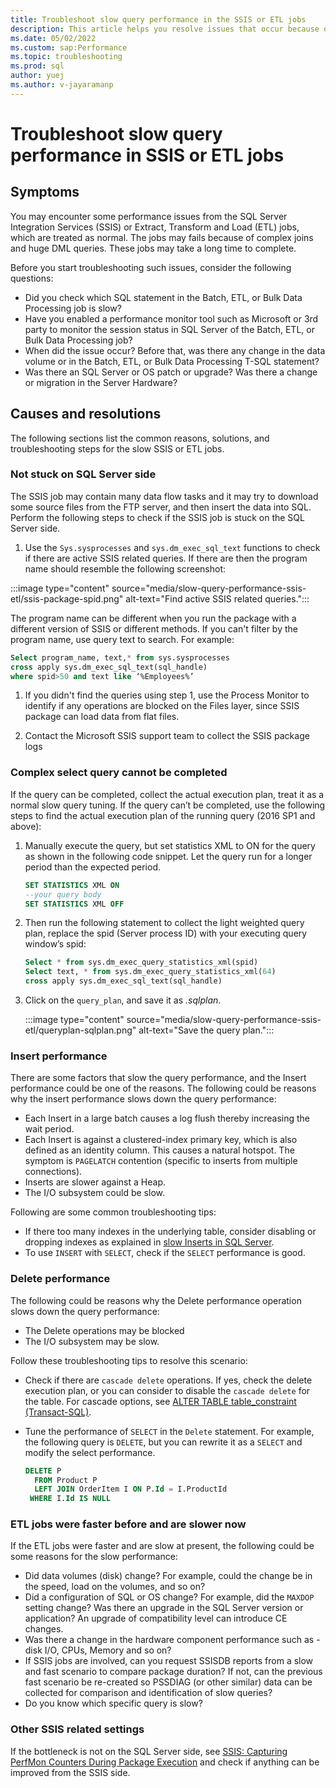 ```yaml
---
title: Troubleshoot slow query performance in the SSIS or ETL jobs
description: This article helps you resolve issues that occur because of Slow query performance from SSIS or ETL jobs.
ms.date: 05/02/2022
ms.custom: sap:Performance
ms.topic: troubleshooting
ms.prod: sql
author: yuej
ms.author: v-jayaramanp
---
```


# Troubleshoot slow query performance in SSIS or ETL jobs

## Symptoms

You may encounter some performance issues from the SQL Server Integration Services (SSIS) or Extract, Transform and Load (ETL) jobs, which are treated as normal. The jobs may fails because of complex joins and huge DML queries. These jobs may take a long time to complete.

Before you start troubleshooting such issues, consider the following questions:

- Did you check which SQL statement in the Batch, ETL, or Bulk Data Processing job is slow?
- Have you enabled a performance monitor tool such as Microsoft or 3rd party to monitor the session status in SQL Server of the Batch, ETL, or Bulk Data Processing job?
- When did the issue occur? Before that, was there any change in the data volume or in the Batch, ETL, or Bulk Data Processing T-SQL statement?
- Was there an SQL Server or OS patch or upgrade? Was there a change or migration in the Server Hardware?

## Causes and resolutions

The following sections list the common reasons, solutions, and troubleshooting steps for the slow SSIS or ETL jobs.

### Not stuck on SQL Server side

The SSIS job may contain many data flow tasks and it may try to download some source files from the FTP server, and then insert the data into SQL. Perform the following steps to check if the SSIS job is stuck on the SQL Server side.

1. Use the `Sys.sysprocesses` and `sys.dm_exec_sql_text` functions to check if there are active SSIS related queries. If there are then the program name should resemble the following screenshot:

:::image type="content" source="media/slow-query-performance-ssis-etl/ssis-package-spid.png" alt-text="Find active SSIS related queries.":::

The program name can be different when you run the package with a different version of SSIS or different methods. If you can't filter by the program name, use query text to search. For example:

  ```sql
  Select program_name, text,* from sys.sysprocesses 
  cross apply sys.dm_exec_sql_text(sql_handle)
  where spid>50 and text like ‘%Employees%’
  ```

1. If you didn't find the queries using step 1, use the Process Monitor to identify if any operations are blocked on the Files layer, since SSIS package can load data from flat files.

1. Contact the Microsoft SSIS support team to collect the SSIS package logs

### Complex select query cannot be completed

If the query can be completed, collect the actual execution plan, treat it as a normal slow query tuning. If the query can’t be completed, use the following steps to find the actual execution plan of the running query (2016 SP1 and above):

1. Manually execute the query, but set statistics XML to ON for the query as shown in the following code snippet. Let the query run for a longer period than the expected period.

    ```sql
    SET STATISTICS XML ON
    --your query body
    SET STATISTICS XML OFF
    ```
1. Then run the following statement to collect the light weighted query plan, replace the spid (Server process ID) with your executing query window’s spid:

    ```sql
    Select * from sys.dm_exec_query_statistics_xml(spid)
    Select text, * from sys.dm_exec_query_statistics_xml(64)
    cross apply sys.dm_exec_sql_text(sql_handle)
    ```

1. Click on the `query_plan`, and save it as *.sqlplan*.

    :::image type="content" source="media/slow-query-performance-ssis-etl/queryplan-sqlplan.png" alt-text="Save the query plan.":::

### Insert performance

There are some factors that slow the query performance, and the Insert performance could be one of the reasons. The following could be reasons why the insert performance slows down the query performance:

- Each Insert in a large batch causes a log flush thereby increasing the wait period.
- Each Insert is against a clustered-index primary key, which is also defined as an identity column. This causes a natural hotspot. The symptom is `PAGELATCH` contention (specific to inserts from multiple connections).
- Inserts are slower against a Heap.
- The I/O subsystem could be slow.

Following are some common troubleshooting tips:

- If there too many indexes in the underlying table, consider disabling or dropping indexes as explained in [slow Inserts in SQL Server](https://techcommunity.microsoft.com/t5/sql-server-support-blog/meditation-slow-inserts-in-sql-server/ba-p/333984).
- To use `INSERT` with `SELECT`, check if the `SELECT` performance is good.

### Delete performance

The following could be reasons why the Delete performance operation slows down the query performance:

- The Delete operations may be blocked
- The I/O subsystem may be slow.

Follow these troubleshooting tips to resolve this scenario:

- Check if there are `cascade delete` operations. If yes, check the delete execution plan, or you can consider to disable the `cascade delete` for the table. For cascade options, see [ALTER TABLE table_constraint (Transact-SQL)](/sql/t-sql/statements/alter-table-table-constraint-transact-sql?view=sql-server-ver15).
- Tune the performance of `SELECT` in the `Delete` statement. For example, the following query is `DELETE`, but you can rewrite it as a `SELECT` and modify the select performance.

    ```sql
    DELETE P
      FROM Product P
      LEFT JOIN OrderItem I ON P.Id = I.ProductId
     WHERE I.Id IS NULL
    ```

### ETL jobs were faster before and are slower now

If the ETL jobs were faster and are slow at present, the following could be some reasons for the slow performance:

- Did data volumes (disk) change? For example, could the change be in the speed, load on the volumes, and so on?
- Did a configuration of SQL or OS change? For example, did the `MAXDOP` setting change? Was there an upgrade in the SQL Server version or application? An upgrade of compatibility level can introduce CE changes.
- Was there a change in the hardware component performance such as - disk I/O, CPUs, Memory and so on?
- If SSIS jobs are involved, can you request SSISDB reports from a slow and fast scenario to compare package duration? If not, can the previous fast scenario be re-created so PSSDIAG (or other similar) data can be collected for comparison and identification of slow queries?
- Do you know which specific query is slow?

### Other SSIS related settings

If the bottleneck is not on the SQL Server side, see [SSIS: Capturing PerfMon Counters During Package Execution](https://techcommunity.microsoft.com/t5/core-infrastructure-and-security/ssis-capturing-perfmon-counters-during-package-execution/ba-p/371346) and check if anything can be improved from the SSIS side.
